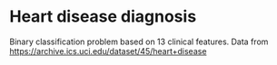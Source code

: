 # Heart disease diagnosis

Binary classification problem based on 13 clinical features. Data from https://archive.ics.uci.edu/dataset/45/heart+disease
